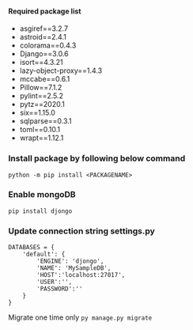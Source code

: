 #### Required package list
- asgiref==3.2.7
- astroid==2.4.1
- colorama==0.4.3
- Django==3.0.6
- isort==4.3.21
- lazy-object-proxy==1.4.3
- mccabe==0.6.1
- Pillow==7.1.2
- pylint==2.5.2
- pytz==2020.1
- six==1.15.0
- sqlparse==0.3.1
- toml==0.10.1
- wrapt==1.12.1

### Install package by following below command

```python -m pip install <PACKAGENAME>```

### Enable mongoDB

```pip install djongo```

### Update connection string **settings.py**

```
DATABASES = {
    'default': {
        'ENGINE': 'djongo',
        'NAME': 'MySampleDB',
        'HOST':'localhost:27017',
        'USER':'',
        'PASSWORD':''
    }
}
```

Migrate one time only
 ``` py manage.py migrate ```